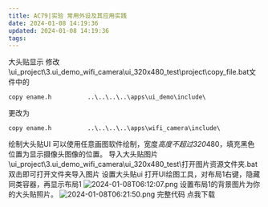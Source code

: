 ```yaml
---
title: AC79|实验 常用外设及其应用实践
date: 2024-01-08 14:19:36
updated: 2024-01-08 14:19:36
tags:
---
```

大头贴显示
修改\ui_project\3.ui_demo_wifi_camera\ui_320x480_test\project\copy_file.bat文件中的
```
copy ename.h          ..\..\..\..\apps\ui_demo\include\
```
更改为
```
copy ename.h          ..\..\..\..\apps\wifi_camera\include\
```
绘制大头贴UI
可以使用任意画图软件绘制，宽度*高度不超过320*480，填充黑色位置为显示摄像头图像的位置。
导入大头贴图片
\ui_project\3.ui_demo_wifi_camera\ui_320x480_test\打开图片资源文件夹.bat双击即可打开文件夹导入图片
设置大头贴ui
打开UI绘图工具，对布局1右键，隐藏同类容器，再显示布局1
![2024-01-08T06:12:07.png][1]
设置布局1的背景图片为你的大头贴照片。
![2024-01-08T06:21:50.png][2]
完整代码
点我下载


  [1]: https://image.200502.xyz/i/2025/01/29/ow5em8-0.webp
  [2]: https://image.200502.xyz/i/2025/01/29/ow5x7x-0.webp